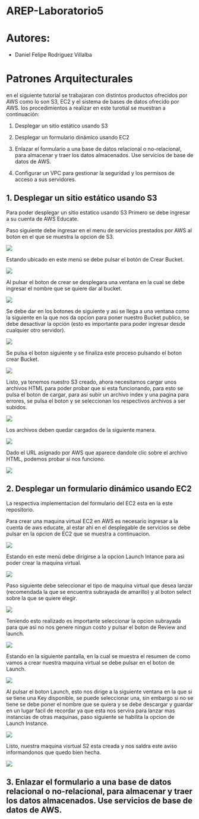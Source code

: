 # AREP-Laboratorio5

# Autores:
* Daniel Felipe Rodriguez Villalba

# Patrones Arquitecturales
en el siguiente tutorial se trabajaran con distintos productos ofrecidos por AWS como lo son S3, EC2 y el sistema de bases de datos ofrecido por AWS. los procedimientos a realizar en este turotial se muestran a continuación:  
1. Desplegar un sitio estático usando S3

2. Desplegar un formulario dinámico usando EC2

3. Enlazar el formulario a una base de datos relacional o no-relacional, para almacenar y traer los datos almacenados. Use servicios de base de datos de AWS.

4. Configurar un VPC para gestionar la seguridad y los permisos de acceso a sus servidores.

## 1. Desplegar un sitio estático usando S3


Para poder desplegar un sitio estatico usando S3 Primero se debe ingresar a su cuenta de AWS Educate.

Paso siguiente debe ingresar en el menu de servicios prestados por AWS al boton en el que se muestra la opcion de S3.

![](https://github.com/danielrodriguezvillalba/AREP-Laboratorio5/blob/master/resources/S3Servicios.PNG) 

Estando ubicado en este menú se debe pulsar el botón de Crear Bucket.

![](https://github.com/danielrodriguezvillalba/AREP-Laboratorio5/blob/master/resources/S3New.PNG) 

Al pulsar el boton de crear se desplegara una ventana en la cual se debe ingresar el nombre que se quiere dar al bucket.

![](https://github.com/danielrodriguezvillalba/AREP-Laboratorio5/blob/master/resources/NombreBucket.PNG)

Se debe dar en los botones de siguiente y asi se llega a una ventana como la siguiente en la que nos da opcion para poner nuestro Bucket publico, se debe desactivar la opción (esto es importante para poder ingresar desde cualquier otro servidor).

![](https://github.com/danielrodriguezvillalba/AREP-Laboratorio5/blob/master/resources/BucketPublico.PNG)

Se pulsa el boton siguiente y se finaliza este proceso pulsando el boton crear Bucket.

![](https://github.com/danielrodriguezvillalba/AREP-Laboratorio5/blob/master/resources/CrearBucket.PNG)

Listo, ya tenemos nuestro S3 creado, ahora necesitamos cargar unos archivos HTML para poder probar que si esta funcionando, para esto se pulsa el boton de cargar, para asi subir un archivo index y una pagina para errores, se pulsa el boton y se seleccionan los respectivos archivos a ser subidos.

![](https://github.com/danielrodriguezvillalba/AREP-Laboratorio5/blob/master/resources/CargarBucket.PNG)

Los archivos deben quedar cargados de la siguiente manera.

![](https://github.com/danielrodriguezvillalba/AREP-Laboratorio5/blob/master/resources/HTMLBucket.PNG)

Dado el URL asignado por AWS que aparece dandole clic sobre el archivo HTML, podemos probar si nos funciono.

![](https://github.com/danielrodriguezvillalba/AREP-Laboratorio5/blob/master/resources/IndexBucket.PNG)

## 2. Desplegar un formulario dinámico usando EC2

La respectiva implementacion del formulario del EC2 esta en la este repositorio.

Para crear una maquina virtual EC2 en AWS es necesario ingresar a la cuenta de aws educate, al estar ahi en el desplegable de servicios se debe pulsar en la opcion de EC2 que se muestra a continuacion.

![](https://github.com/danielrodriguezvillalba/AREP-Laboratorio5/blob/master/resources/EC1.PNG)

Estando en este menú debe dirigirse a la opcion Launch Intance para asi poder crear la maquina virtual.

![](https://github.com/danielrodriguezvillalba/AREP-Laboratorio5/blob/master/resources/EC2.PNG)

Paso siguiente debe seleccionar el tipo de maquina virtual que desea lanzar (recomendada la que se encuentra subrayada de amarillo) y al boton select sobre la que se quiere elegir.

![](https://github.com/danielrodriguezvillalba/AREP-Laboratorio5/blob/master/resources/EC3.PNG)

Teniendo esto realizado es importante seleccionar la opcion subrayada para que asi no nos genere ningun costo y pulsar el boton de Review and launch.

![](https://github.com/danielrodriguezvillalba/AREP-Laboratorio5/blob/master/resources/EC4.PNG)

Estando en la siguiente pantalla, en la cual se muestra el resumen de como vamos a crear nuestra maquina virtual se debe  pulsar en el boton de Launch.

![](https://github.com/danielrodriguezvillalba/AREP-Laboratorio5/blob/master/resources/EC5.PNG)

Al pulsar el boton Launch, esto nos dirige a la siguiente ventana en la que si se tiene una Key disponible, se puede seleccionar una, sin embargo si no se tiene se debe poner el nombre que se quiera y se debe descargar y guardar en un lugar facil de recordar ya que esta nos servira para lanzar mas instancias de otras maquinas, paso siguiente se habilita la opcion de Launch Instance.

![](https://github.com/danielrodriguezvillalba/AREP-Laboratorio5/blob/master/resources/EC6.PNG)

Listo, nuestra maquina visrtual S2 esta creada y nos saldra este aviso informandonos que quedo bien hecha.

![](https://github.com/danielrodriguezvillalba/AREP-Laboratorio5/blob/master/resources/EC7.PNG)


## 3. Enlazar el formulario a una base de datos relacional o no-relacional, para almacenar y traer los datos almacenados. Use servicios de base de datos de AWS.

